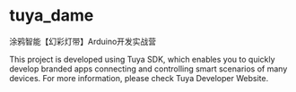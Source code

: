 # tuya_dame
涂鸦智能【幻彩灯带】Arduino开发实战营

This project is developed using Tuya SDK, which enables you to quickly 
develop branded apps connecting and controlling smart scenarios of many devices.
For more information, please check Tuya Developer Website.
